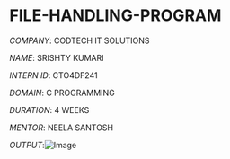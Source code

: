 # FILE-HANDLING-PROGRAM

*COMPANY*: CODTECH IT SOLUTIONS

*NAME*: SRISHTY KUMARI

*INTERN ID*: CTO4DF241

*DOMAIN*: C PROGRAMMING

*DURATION*: 4 WEEKS

*MENTOR*: NEELA SANTOSH

*OUTPUT*:![Image](https://github.com/user-attachments/assets/0ed716ef-5c1c-44d8-8737-36c4a4bd34dc)
